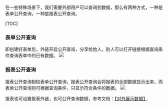 在一些特殊场景下，我们需要外部用户可以查询到数据，那么有两种方式，一种是表单公开查询，一种是报表公开查询。

[TOC]

### 表单公开查询
即创建好表单后，外链开启公开查询，分享给他人，别人可以打开链接根据查询条件查询表单中的已有数据。
![](http://docfiles.baibaoyun.com/lkS8_gM4BuudKHAxP4IaWM49u1T0)

### 报表公开查询
报表公开查询相较表单公开查询，报表公开查询会将报表的全部数据显示出来，而表单公开查询则可根据查询条件，只显示符合条件的数据。
![](http://docfiles.baibaoyun.com/FtDRXCKyZXlvgOa5ZJ62pRe2wSGR)

报表也可设置报表外链，也可公开查询数据，参考文档：[【对外展示数据】](https://doc.baibaoyun.com/doc/doc/10170)